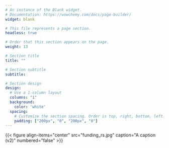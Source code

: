 ```yaml
---
# An instance of the Blank widget.
# Documentation: https://wowchemy.com/docs/page-builder/
widget: blank

# This file represents a page section.
headless: true

# Order that this section appears on the page.
weight: 13

# Section title
title: ""

# Section subtitle
subtitle:

# Section design
design:
  # Use a 1-column layout
  columns: "1"
  background:
    color: 'white'
  spacing:
    # Customize the section spacing. Order is top, right, bottom, left.
    padding: ["200px", "0", "200px", "0"]
---
```


<!-- ![screen reader text](funding_rs.jpg "") -->

{{< figure  align-items="center" src="funding_rs.jpg" caption="A caption (v2)" numbered="false" >}}